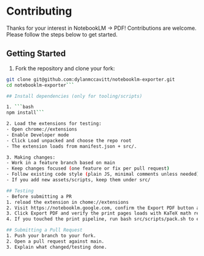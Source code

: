 # Contributing

Thanks for your interest in NotebookLM -> PDF! Contributions are welcome. Please follow the steps below to get started. 

## Getting Started

1. Fork the repository and clone your fork:
```bash
git clone git@github.com:dylanmccavitt/notebooklm-exporter.git
cd notebooklm-exporter```

## Install dependencies (only for tooling/scripts)

1. ```bash
npm install```

2. Load the extensions for testing:
- Open chrome://extensions
- Enable Developer mode
- Click Load unpacked and choose the repo root
- The extension loads from manifest.json + src/.

3. Making changes:
- Work in a feature branch based on main
- Keep changes focused (one feature or fix per pull request)
- Follow existing code style (plain JS, minimal comments unless needed)
- If you add new assets/scripts, keep them under src/

## Testing
- Before submitting a PR
1. reload the extension in chome://extensions
2. Visit https://notebooklm.google.com, confirm the Export PDF button appears next to Refresh.
3. Click Export PDF and verify the print pages loads with KaTeX math rendering (if using math in NLM)
4. If you touched the print pipeline, run bash src/scripts/pack.sh to ensure the zip builds. 

## Submitting a Pull Request
1. Push your branch to your fork.
2. Open a pull request against main.
3. Explain what changed/testing done.



